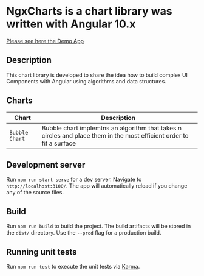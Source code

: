 # NgxCharts is a chart library was written with Angular 10.x

[Please see here the Demo App](https://itzikbuktshin.github.io/ngx-charts/)

## Description
This chart library is developed to share the idea how to build complex UI 
Components with Angular using algorithms and data structures.


## Charts

| Chart         | Description  |
| ------------- | -------------|
| `Bubble Chart`| Bubble chart implemtns an algorithm that takes n circles and place them in the most efficient order to fit a surface |


## Development server

Run `npm run start serve` for a dev server. Navigate to `http://localhost:3100/`. 
The app will automatically reload if you change any of the source files.

## Build

Run `npm run build` to build the project. 
The build artifacts will be stored in the `dist/` directory. 
Use the `--prod` flag for a production build.

## Running unit tests

Run `npm run test` to execute the unit tests via [Karma](https://karma-runner.github.io).
